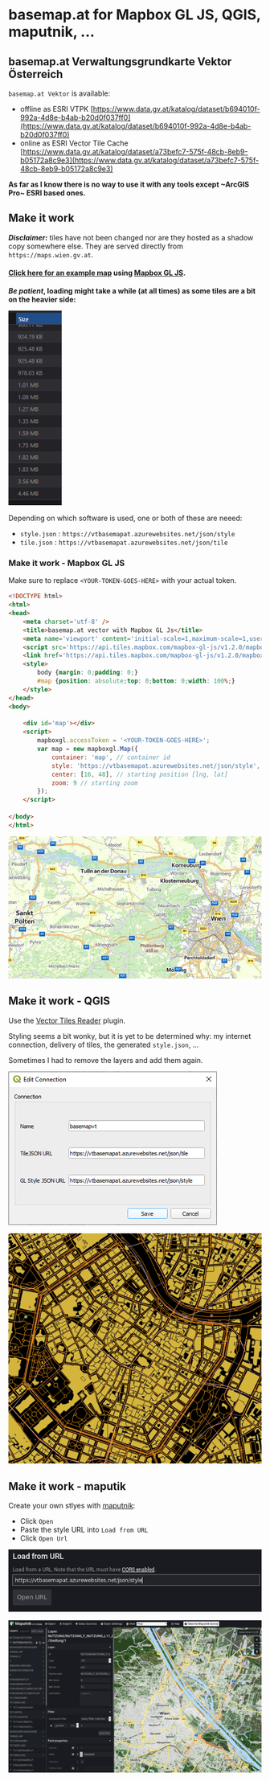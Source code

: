 # basemap.at for Mapbox GL JS, QGIS, maputnik, ...

## basemap.at Verwaltungsgrundkarte Vektor Österreich

`basemap.at Vektor` is available:
* offline as ESRI VTPK [https://www.data.gv.at/katalog/dataset/b694010f-992a-4d8e-b4ab-b20d0f037ff0](https://www.data.gv.at/katalog/dataset/b694010f-992a-4d8e-b4ab-b20d0f037ff0)
* online as ESRI Vector Tile Cache [https://www.data.gv.at/katalog/dataset/a73befc7-575f-48cb-8eb9-b05172a8c9e3](https://www.data.gv.at/katalog/dataset/a73befc7-575f-48cb-8eb9-b05172a8c9e3)

**As far as I know there is no way to use it with any tools except ~ArcGIS Pro~ ESRI based ones.**

## Make it work

_**Disclaimer:**_ tiles have not been changed nor are they hosted as a shadow copy somewhere else. They are served directly from `https://maps.wien.gv.at`.

#### [Click here for an example map](map.html) using [Mapbox GL JS](https://docs.mapbox.com/mapbox-gl-js/overview/).

**_Be patient_, loading might take a while (at all times) as some tiles are a bit on the heavier side:**

![basemap.at vector tile size](img/tile-size.png)


Depending on which software is used, one or both of these are neeed:

* `style.json` : `https://vtbasemapat.azurewebsites.net/json/style`
* `tile.json` : `https://vtbasemapat.azurewebsites.net/json/tile`

### Make it work - Mapbox GL JS

Make sure to replace `<YOUR-TOKEN-GOES-HERE>` with your actual token.

```html
<!DOCTYPE html>
<html>
<head>
    <meta charset='utf-8' />
    <title>basemap.at vector with Mapbox GL Js</title>
    <meta name='viewport' content='initial-scale=1,maximum-scale=1,user-scalable=no' />
    <script src='https://api.tiles.mapbox.com/mapbox-gl-js/v1.2.0/mapbox-gl.js'></script>
    <link href='https://api.tiles.mapbox.com/mapbox-gl-js/v1.2.0/mapbox-gl.css' rel='stylesheet' />
    <style>
        body {margin: 0;padding: 0;}
        #map {position: absolute;top: 0;bottom: 0;width: 100%;}
    </style>
</head>
<body>

    <div id='map'></div>
    <script>
        mapboxgl.accessToken = '<YOUR-TOKEN-GOES-HERE>';
        var map = new mapboxgl.Map({
            container: 'map', // container id
            style: 'https://vtbasemapat.azurewebsites.net/json/style', // stylesheet location
            center: [16, 48], // starting position [lng, lat]
            zoom: 9 // starting zoom
        });
    </script>

</body>
</html>
```

![mapbox gl js](img/mapbox-gl-js-screenshot.jpg)


## Make it work - QGIS

Use the [Vector Tiles Reader](https://plugins.qgis.org/plugins/vector_tiles_reader/) plugin.

Styling seems a bit wonky, but it is yet to be determined why: my internet connection, delivery of tiles, the generated `style.json`, ...

Sometimes I had to remove the layers and add them again.

![QGIS Vector Tiles Reader settings](img/qgis-vector-tile-reader.png)

![QGIS Vector Tiles Reader map](img/qgis-map.png)


## Make it work - maputik

Create your own stlyes with [maputnik](https://maputnik.github.io/):

* Click `Open`
* Paste the style URL into `Load from URL`
* Click `Open Url`

![mapnutnik load from url](img/maputnik-load-from-url.png)

![maputnik map](img/maputnik-map.png)
